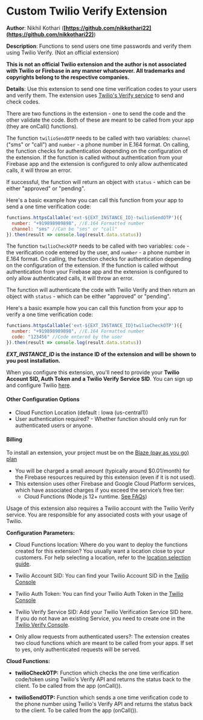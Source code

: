 # Custom Twilio Verify Extension

**Author**: Nikhil Kothari (**[https://github.com/nikkothari22](https://github.com/nikkothari22)**)

**Description**: Functions to send users one time passwords and verify them using Twilio Verify. (Not an official extension)

**This is not an official Twilio extension and the author is not associated with Twilio or Firebase in any manner whatsoever. All trademarks and copyrights belong to the respective companies.**

**Details**: Use this extension to send one time verification codes to your users and verify them. The extension uses [Twilio's Verify service](https://www.twilio.com/verify) to send and check codes.

There are two functions in the extension - one to send the code and the other validate the code. Both of these are meant to be called from your app (they are onCall() functions).

The function `twilioSendOTP` needs to be called with two variables: `channel` ("sms" or "call") and `number` - a phone number in E.164 format. On calling, the function checks for authentication depending on the configuration of the extension. If the function is called without authentication from your Firebase app and the extension is configured to only allow authenticated calls, it will throw an error.

If successful, the function will return an object with `status` - which can be either "approved" or "pending". 

Here's a basic example how you can call this function from your app to send a one time verification code:

```js
functions.httpsCallable('ext-${EXT_INSTANCE_ID}-twilioSendOTP')({
  number: "+919898989898", //E.164 Formatted number
  channel: "sms" //Can be "sms" or "call"
}).then(result => console.log(result.data.status))
```

The function `twilioCheckOTP` needs to be called with two variables: `code` - the verification code entered by the user, and `number` - a phone number in E.164 format. On calling, the function checks for authentication depending on the configuration of the extension. If the function is called without authentication from your Firebase app and the extension is configured to only allow authenticated calls, it will throw an error.

The function will authenticate the code with Twilio Verify and then return an object with `status` - which can be either "approved" or "pending". 

Here's a basic example how you can call this function from your app to verify a one time verification code:

```js
functions.httpsCallable('ext-${EXT_INSTANCE_ID}twilioCheckOTP')({
  number: "+919898989898", //E.164 Formatted number
  code: "123456" //Code entered by the user
}).then(result => console.log(result.data.status))
```

***EXT_INSTANCE_ID* is the instance ID of the extension and will be shown to you post installation.**

When you configure this extension, you'll need to provide your **Twilio Account SID, Auth Token and a Twilio Verify Service SID**. You can sign up and configure Twilio [here](https://www.twilio.com/verify).

#### Other Configuration Options
- Cloud Function Location (default : Iowa (us-central1))
- User authentication required? - Whether function should only run for authenticated users or anyone.

#### Billing
To install an extension, your project must be on the [Blaze (pay as you go) plan](https://firebase.google.com/pricing)

- You will be charged a small amount (typically around $0.01/month) for the Firebase resources required by this extension (even if it is not used).
- This extension uses other Firebase and Google Cloud Platform services, which have associated charges if you exceed the service’s free tier:
  - Cloud Functions (Node.js 12+ runtime. [See FAQs](https://firebase.google.com/support/faq#expandable-24))

Usage of this extension also requires a Twilio account with the Twilio Verify service. You are responsible for any associated costs with your usage of Twilio.




**Configuration Parameters:**

* Cloud Functions location: Where do you want to deploy the functions created for this extension? You usually want a location close to your customers. For help selecting a location, refer to the [location selection guide](https://firebase.google.com/docs/functions/locations).

* Twilio Account SID: You can find your Twilio Account SID in the [Twilio Console](https://www.twilio.com/console)

* Twilio Auth Token: You can find your Twilio Auth Token in the [Twilio Console](https://www.twilio.com/console)

* Twilio Verify Service SID: Add your Twilio Verification Service SID here. If you do not have an existing Service, you need to create one in the [Twilio Verify Console](https://www.twilio.com/console/verify/services).

* Only allow requests from authenticated users?: The extension creates two cloud functions which are meant to be called from your apps. If set to yes, only authenticated requests will be served.



**Cloud Functions:**

* **twilioCheckOTP:** Function which checks the one time verification code/token using Twilio's Verify API and returns the status back to the client. To be called from the app (onCall()).

* **twilioSendOTP:** Function which sends a one time verification code to the phone number using Twilio's Verify API and returns the status back to the client. To be called from the app (onCall()).
